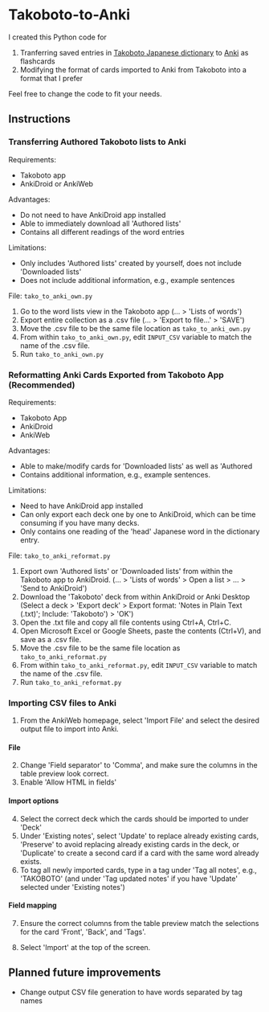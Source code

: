 # Takoboto-to-Anki
I created this Python code for
1. Tranferring saved entries in [Takoboto Japanese dictionary](https://takoboto.jp/) to [Anki](https://apps.ankiweb.net/) as flashcards
2. Modifying the format of cards imported to Anki from Takoboto into a format that I prefer

Feel free to change the code to fit your needs.

## Instructions

### Transferring Authored Takoboto lists to Anki

Requirements:
- Takoboto app
- AnkiDroid or AnkiWeb

Advantages:
- Do not need to have AnkiDroid app installed
- Able to immediately download all 'Authored lists'
- Contains all different readings of the word entries

Limitations:
- Only includes 'Authored lists' created by yourself, does not include 'Downloaded lists'
- Does not include additional information, e.g., example sentences

File: `tako_to_anki_own.py`

1. Go to the word lists view in the Takoboto app (... > 'Lists of words')
2. Export entire collection as a .csv file (... > 'Export to file...' > 'SAVE')
3. Move the .csv file to be the same file location as `tako_to_anki_own.py`
4. From within `tako_to_anki_own.py`, edit `INPUT_CSV` variable to match the name of the .csv file.
5. Run `tako_to_anki_own.py`

### Reformatting Anki Cards Exported from Takoboto App (Recommended)

Requirements:
- Takoboto App
- AnkiDroid
- AnkiWeb

Advantages:
- Able to make/modify cards for 'Downloaded lists' as well as 'Authored
- Contains additional information, e.g., example sentences.

Limitations:
- Need to have AnkiDroid app installed
- Can only export each deck one by one to AnkiDroid, which can be time consuming if you have many decks.
- Only contains one reading of the 'head' Japanese word in the dictionary entry.

File: `tako_to_anki_reformat.py`

1. Export own 'Authored lists' or 'Downloaded lists' from within the Takoboto app to AnkiDroid. (... > 'Lists of words' > Open a list > ... > 'Send to AnkiDroid')
2. Download the 'Takoboto' deck from within AnkiDroid or Anki Desktop (Select a deck > 'Export deck' > Export format: 'Notes in Plain Text (.txt)'; Include: 'Takoboto') > 'OK')
3. Open the .txt file and copy all file contents using Ctrl+A, Ctrl+C.
4. Open Microsoft Excel or Google Sheets, paste the contents (Ctrl+V), and save as a .csv file.
5. Move the .csv file to be the same file location as `tako_to_anki_reformat.py`
6. From within `tako_to_anki_reformat.py`, edit `INPUT_CSV` variable to match the name of the .csv file.
7. Run `tako_to_anki_reformat.py`

### Importing CSV files to Anki

1. From the AnkiWeb homepage, select 'Import File' and select the desired output file to import into Anki.
#### File
2. Change 'Field separator' to 'Comma', and make sure the columns in the table preview look correct.
3. Enable 'Allow HTML in fields'
#### Import options
4. Select the correct deck which the cards should be imported to under 'Deck'
5. Under 'Existing notes', select 'Update' to replace already existing cards, 'Preserve' to avoid replacing already existing cards in the deck, or 'Duplicate' to create a second card if a card with the same word already exists.
6. To tag all newly imported cards, type in a tag under 'Tag all notes', e.g., 'TAKOBOTO' (and under 'Tag updated notes' if you have 'Update' selected under 'Existing notes')
#### Field mapping
7. Ensure the correct columns from the table preview match the selections for the card 'Front', 'Back', and 'Tags'.

8. Select 'Import' at the top of the screen.



## Planned future improvements
- Change output CSV file generation to have words separated by tag names